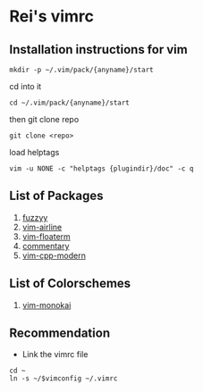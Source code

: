 # Rei's vimrc

## Installation instructions for vim
```(bash)
mkdir -p ~/.vim/pack/{anyname}/start
```

cd into it
```(bash)
cd ~/.vim/pack/{anyname}/start
```

then git clone repo
```(bash)
git clone <repo>
```

load helptags
```(bash)
vim -u NONE -c "helptags {plugindir}/doc" -c q
```
## List of Packages
1. [fuzzyy](https://github.com/Donaldttt/fuzzyy)
2. [vim-airline](https://github.com/vim-airline/vim-airline)
3. [vim-floaterm](https://github.com/voldikss/vim-floaterm)
4. [commentary](https://tpope.io/vim/commentary.git)
5. [vim-cpp-modern](https://github.com/bfrg/vim-cpp-modern)

## List of Colorschemes
1. [vim-monokai](https://github.com/crusoexia/vim-monokai)

## Recommendation
- Link the vimrc file

```(bash)
cd ~
ln -s ~/$vimconfig ~/.vimrc
```
